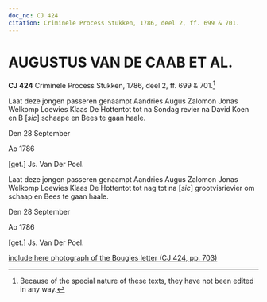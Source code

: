 ```yaml
---
doc_no: CJ 424
citation: Criminele Process Stukken, 1786, deel 2, ff. 699 & 701.
---
```


# AUGUSTUS VAN DE CAAB ET AL.

**CJ 424** Criminele Process Stukken, 1786, deel 2, ff. 699 & 701.[^1]

Laat deze jongen passeren genaampt Aandries Augus Zalomon Jonas Welkomp Loewies Klaas De Hottentot tot na Sondag revier na David Koen en B \[*sic*\] schaape en Bees te gaan haale.

Den 28 September

Ao 1786

\[get.\] Js. Van Der Poel.

Laat deze jongen passeren genaampt Aandries Augus Zalomon Jonas Welkomp Loewies Klaas De Hottentot tot nag tot na \[*sic*\] grootvisrievier om schaap en Bees te gaan haale.

Den 28 September

Ao 1786

\[get.\] Js. Van Der Poel.

<u>include here photograph of the Bougies letter (CJ 424, pp. 703)</u>

[^1]: Because of the special nature of these texts, they have not been edited in any way.